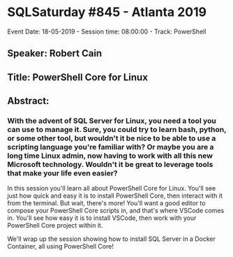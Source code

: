 # SQLSaturday #845 - Atlanta 2019
Event Date: 18-05-2019 - Session time: 08:00:00 - Track: PowerShell
## Speaker: Robert Cain
## Title: PowerShell Core for Linux
## Abstract:
### With the advent of SQL Server for Linux, you need a tool you can use to manage it. Sure, you could try to learn bash, python, or some other tool, but wouldn't it be nice to be able to use a scripting language you're familiar with? Or maybe you are a long time Linux admin, now having to work with all this new Microsoft technology. Wouldn't it be great to leverage tools that make your life even easier?

In this session you'll learn all about PowerShell Core for Linux. You'll see just how quick and easy it is to install PowerShell Core, then interact with it from the terminal. But wait, there's more! You'll want a good editor to compose your PowerShell Core scripts in, and that's where VSCode comes in. You'll see how easy it is to install VSCode, then work with your PowerShell Core project within it. 

We'll wrap up the session showing how to install SQL Server in a Docker Container, all using PowerShell Core!
